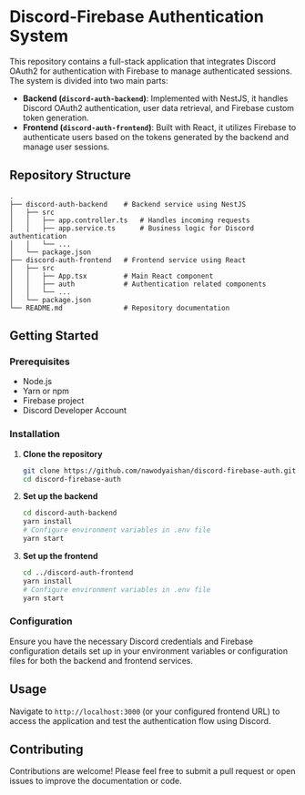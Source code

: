 # Discord-Firebase Authentication System

This repository contains a full-stack application that integrates Discord OAuth2 for authentication with Firebase to manage authenticated sessions. The system is divided into two main parts:

- **Backend (`discord-auth-backend`)**: Implemented with NestJS, it handles Discord OAuth2 authentication, user data retrieval, and Firebase custom token generation.
- **Frontend (`discord-auth-frontend`)**: Built with React, it utilizes Firebase to authenticate users based on the tokens generated by the backend and manage user sessions.

## Repository Structure

```
.
├── discord-auth-backend    # Backend service using NestJS
│   ├── src
│   │   ├── app.controller.ts   # Handles incoming requests
│   │   ├── app.service.ts      # Business logic for Discord authentication
│   │   └── ...
│   └── package.json
├── discord-auth-frontend   # Frontend service using React
│   ├── src
│   │   ├── App.tsx         # Main React component
│   │   ├── auth            # Authentication related components
│   │   └── ...
│   └── package.json
└── README.md               # Repository documentation
```

## Getting Started

### Prerequisites
- Node.js
- Yarn or npm
- Firebase project
- Discord Developer Account

### Installation

1. **Clone the repository**
   ```bash
   git clone https://github.com/nawodyaishan/discord-firebase-auth.git
   cd discord-firebase-auth
   ```

2. **Set up the backend**
   ```bash
   cd discord-auth-backend
   yarn install
   # Configure environment variables in .env file
   yarn start
   ```

3. **Set up the frontend**
   ```bash
   cd ../discord-auth-frontend
   yarn install
   # Configure environment variables in .env file
   yarn start
   ```

### Configuration

Ensure you have the necessary Discord credentials and Firebase configuration details set up in your environment variables or configuration files for both the backend and frontend services.

## Usage

Navigate to `http://localhost:3000` (or your configured frontend URL) to access the application and test the authentication flow using Discord.

## Contributing

Contributions are welcome! Please feel free to submit a pull request or open issues to improve the documentation or code.
